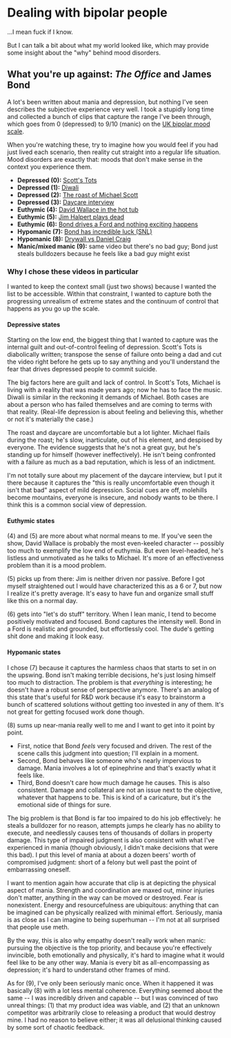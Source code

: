 # Dealing with bipolar people
...I mean fuck if I know.

But I can talk a bit about what my world looked like, which may provide some insight about the "why" behind mood disorders.


## What you're up against: _The Office_ and James Bond
A lot's been written about mania and depression, but nothing I've seen describes the subjective experience very well. I took a stupidly long time and collected a bunch of clips that capture the range I've been through, which goes from 0 (depressed) to 9/10 (manic) on the [UK bipolar mood scale](https://www.bipolaruk.org/FAQs/mood-scale).

When you're watching these, try to imagine how you would feel if you had just lived each scenario, then reality cut straight into a regular life situation. Mood disorders are exactly that: moods that don't make sense in the context you experience them.

+ **Depressed (0):** [Scott's Tots](https://www.youtube.com/watch?v=x0N2ZxQJYTw)
+ **Depressed (1):** [Diwali](https://www.youtube.com/watch?v=XTSg6vYJcxs)
+ **Depressed (2):** [The roast of Michael Scott](https://www.youtube.com/watch?v=OS-utbiLy6o)
+ **Depressed (3):** [Daycare interview](https://www.youtube.com/watch?v=ZMTxLRxiiC8)
+ **Euthymic (4):** [David Wallace in the hot tub](https://www.youtube.com/watch?v=0gYbZAAJtIE)
+ **Euthymic (5):** [Jim Halpert plays dead](https://www.youtube.com/watch?v=WTyWE-SmWp4)
+ **Euthymic (6):** [Bond drives a Ford and nothing exciting happens](https://www.youtube.com/watch?v=ojob6IE4JQ4)
+ **Hypomanic (7):** [Bond has incredible luck (SNL)](https://www.youtube.com/watch?v=zbpibPm7AVE)
+ **Hypomanic (8):** [Drywall vs Daniel Craig](https://www.youtube.com/watch?v=iZxNbAwY_rk)
+ **Manic/mixed manic (9):** same video but there's no bad guy; Bond just steals bulldozers because he feels like a bad guy might exist


### Why I chose these videos in particular
I wanted to keep the context small (just two shows) because I wanted the list to be accessible. Within that constraint, I wanted to capture both the progressing unrealism of extreme states and the continuum of control that happens as you go up the scale.


#### Depressive states
Starting on the low end, the biggest thing that I wanted to capture was the internal guilt and out-of-control feeling of depression. Scott's Tots is diabolically written; transpose the sense of failure onto being a dad and cut the video right before he gets up to say anything and you'll understand the fear that drives depressed people to commit suicide.

The big factors here are guilt and lack of control. In Scott's Tots, Michael is living with a reality that was made years ago; now he has to face the music. Diwali is similar in the reckoning it demands of Michael. Both cases are about a person who has failed themselves and are coming to terms with that reality. (Real-life depression is about feeling and believing this, whether or not it's materially the case.)

The roast and daycare are uncomfortable but a lot lighter. Michael flails during the roast; he's slow, inarticulate, out of his element, and despised by everyone. The evidence suggests that he's not a great guy, but he's standing up for himself (however ineffectively). He isn't being confronted with a failure as much as a bad reputation, which is less of an indictment.

I'm not totally sure about my placement of the daycare interview, but I put it there because it captures the "this is really uncomfortable even though it isn't that bad" aspect of mild depression. Social cues are off, molehills become mountains, everyone is insecure, and nobody wants to be there. I think this is a common social view of depression.


#### Euthymic states
(4) and (5) are more about what normal means to me. If you've seen the show, David Wallace is probably the most even-keeled character -- possibly too much to exemplify the low end of euthymia. But even level-headed, he's listless and unmotivated as he talks to Michael. It's more of an effectiveness problem than it is a mood problem.

(5) picks up from there: Jim is neither driven nor passive. Before I got myself straightened out I would have characterized this as a 6 or 7, but now I realize it's pretty average. It's easy to have fun and organize small stuff like this on a normal day.

(6) gets into "let's do stuff" territory. When I lean manic, I tend to become positively motivated and focused. Bond captures the intensity well. Bond in a Ford is realistic and grounded, but effortlessly cool. The dude's getting shit done and making it look easy.


#### Hypomanic states
I chose (7) because it captures the harmless chaos that starts to set in on the upswing. Bond isn't making terrible decisions, he's just losing himself too much to distraction. The problem is that _everything_ is interesting; he doesn't have a robust sense of perspective anymore. There's an analog of this state that's useful for R&D work because it's easy to brainstorm a bunch of scattered solutions without getting too invested in any of them. It's not great for getting focused work done though.

(8) sums up near-mania really well to me and I want to get into it point by point.

+ First, notice that Bond _feels_ very focused and driven. The rest of the scene calls this judgment into question; I'll explain in a moment.
+ Second, Bond behaves like someone who's nearly impervious to damage. Mania involves a lot of epinephrine and that's exactly what it feels like.
+ Third, Bond doesn't care how much damage he causes. This is also consistent. Damage and collateral are not an issue next to the objective, whatever that happens to be. This is kind of a caricature, but it's the emotional side of things for sure.

The big problem is that Bond is far too impaired to do his job effectively: he steals a bulldozer for no reason, attempts jumps he clearly has no ability to execute, and needlessly causes tens of thousands of dollars in property damage. This type of impaired judgment is also consistent with what I've experienced in mania (though obviously, I didn't make decisions that were this bad). I put this level of mania at about a dozen beers' worth of compromised judgment: short of a felony but well past the point of embarrassing oneself.

I want to mention again how accurate that clip is at depicting the physical aspect of mania. Strength and coordination are maxed out, minor injuries don't matter, anything in the way can be moved or destroyed. Fear is nonexistent. Energy and resourcefulness are ubiquitous: anything that can be imagined can be physically realized with minimal effort. Seriously, mania is as close as I can imagine to being superhuman -- I'm not at all surprised that people use meth.

By the way, this is also why empathy doesn't really work when manic: pursuing the objective is the top priority, and because you're effectively invincible, both emotionally and physically, it's hard to imagine what it would feel like to be any other way. Mania is every bit as all-encompassing as depression; it's hard to understand other frames of mind.

As for (9), I've only been seriously manic once. When it happened it was basically (8) with a lot less mental coherence. Everything seemed about the same -- I was incredibly driven and capable -- but I was convinced of two unreal things: (1) that my product idea was viable, and (2) that an unknown competitor was arbitrarily close to releasing a product that would destroy mine. I had no reason to believe either; it was all delusional thinking caused by some sort of chaotic feedback.

